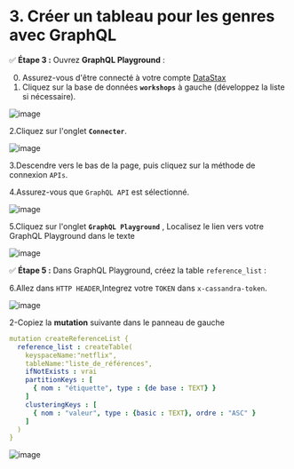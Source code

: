 # 3. Créer un tableau pour les genres avec GraphQL

✅ **Étape 3 :** Ouvrez **GraphQL Playground** :

0. Assurez-vous d'être connecté à votre compte [DataStax](https://astra.datastax.com)
1. Cliquez sur la base de données **`workshops`** à gauche (développez la liste si nécessaire).

![image](https://user-images.githubusercontent.com/123748165/226287438-c3bb0d6e-b1ec-43db-99cc-22cb360224d0.png)

2.Cliquez sur l'onglet **`Connecter`**.

![image](https://user-images.githubusercontent.com/123748165/226287946-ddb07064-8174-4ef3-9e86-5f8317566203.png)

3.Descendre vers le bas de la page, puis cliquez sur la méthode de connexion `APIs`.

4.Assurez-vous que `GraphQL API` est sélectionné.

![image](https://user-images.githubusercontent.com/123748165/226293938-dadc4b28-5231-4059-8065-b9fce5d37bbf.png)

5.Cliquez sur l'onglet **`GraphQL Playground`** , Localisez le lien vers votre GraphQL Playground dans le texte

![image](https://user-images.githubusercontent.com/123748165/226340102-9a1a9279-d84f-4e72-bb6a-48f290216fc6.png)

✅ **Étape 5 :** Dans GraphQL Playground, créez la table `reference_list` :

6.Allez dans `HTTP HEADER`,Integrez votre `TOKEN` dans `x-cassandra-token`.

![image](https://user-images.githubusercontent.com/123748165/227164820-20813aa8-5662-469c-a7b6-c88d490769a0.png)


2-Copiez la **mutation** suivante dans le panneau de gauche

``` yaml
mutation createReferenceList {
  reference_list : createTable(
    keyspaceName:"netflix",
    tableName:"liste_de_références",
    ifNotExists : vrai
    partitionKeys : [
      { nom : "étiquette", type : {de base : TEXT} }
    ]
    clusteringKeys : [
      { nom : "valeur", type : {basic : TEXT}, ordre : "ASC" }
    ]
  )
}
```

![image](https://user-images.githubusercontent.com/123748165/227172847-635c245d-a9b3-44dd-8040-49d9fdd04038.png)

